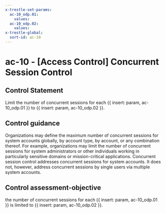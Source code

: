 ```yaml
---
x-trestle-set-params:
  ac-10_odp.01:
    values:
  ac-10_odp.02:
    values:
x-trestle-global:
  sort-id: ac-10
---
```


# ac-10 - \[Access Control\] Concurrent Session Control

## Control Statement

Limit the number of concurrent sessions for each {{ insert: param, ac-10_odp.01 }} to {{ insert: param, ac-10_odp.02 }}.

## Control guidance

Organizations may define the maximum number of concurrent sessions for system accounts globally, by account type, by account, or any combination thereof. For example, organizations may limit the number of concurrent sessions for system administrators or other individuals working in particularly sensitive domains or mission-critical applications. Concurrent session control addresses concurrent sessions for system accounts. It does not, however, address concurrent sessions by single users via multiple system accounts.

## Control assessment-objective

the number of concurrent sessions for each {{ insert: param, ac-10_odp.01 }} is limited to {{ insert: param, ac-10_odp.02 }}.
